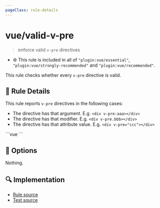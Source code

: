 ```yaml
---
pageClass: rule-details
---
```

# vue/valid-v-pre
> enforce valid `v-pre` directives

- :gear: This rule is included in all of `"plugin:vue/essential"`, `"plugin:vue/strongly-recommended"` and `"plugin:vue/recommended"`.

This rule checks whether every `v-pre` directive is valid.

## :book: Rule Details

This rule reports `v-pre` directives in the following cases:

- The directive has that argument. E.g. `<div v-pre:aaa></div>`
- The directive has that modifier. E.g. `<div v-pre.bbb></div>`
- The directive has that attribute value. E.g. `<div v-pre="ccc"></div>`

<eslint-code-block :rules="{'vue/valid-v-pre': ['error']}">
```vue
<template>
  <!-- ✓ GOOD -->
  <div v-pre/>

  <!-- ✗ BAD -->
  <div v-pre:aaa/>
  <div v-pre.bbb/>
  <div v-pre="ccc"/>
</template>
```
</eslint-code-block>

## :wrench: Options

Nothing.

## :mag: Implementation

- [Rule source](https://github.com/vuejs/eslint-plugin-vue/blob/master/lib/rules/valid-v-pre.js)
- [Test source](https://github.com/vuejs/eslint-plugin-vue/blob/master/tests/lib/rules/valid-v-pre.js)
